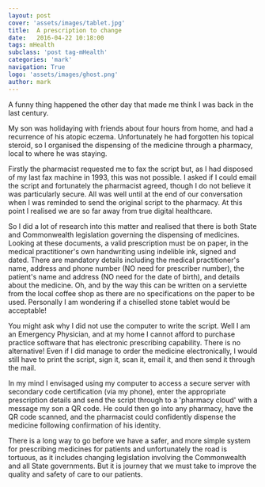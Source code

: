 ```yaml
---
layout: post
cover: 'assets/images/tablet.jpg'
title:  A prescription to change
date:   2016-04-22 10:18:00
tags: mHealth 
subclass: 'post tag-mHealth'
categories: 'mark'
navigation: True
logo: 'assets/images/ghost.png'
author: mark
---
```

A funny thing happened the other day that made me think I was back in the last century.

My son was holidaying with friends about four hours from home, and had a recurrence of his atopic eczema. Unfortunately he had forgotten his topical steroid, so I organised the dispensing of the medicine through a pharmacy, local to where he was staying.

Firstly the pharmacist requested me to fax the script but, as I had disposed of my last fax machine in 1993, this was not possible. I asked if I could email the script and fortunately the pharmacist agreed, though I do not believe it was particularly secure. All was well until at the end of our conversation when I was reminded to send the original script to the pharmacy. At this point I realised we are so far away from true digital healthcare.

So I did a lot of research into this matter and realised that there is both State and Commonwealth legislation governing the dispensing of medicines. Looking at these documents, a valid prescription must be on paper, in the medical practitioner's own handwriting using indelible ink, signed and dated. There are mandatory details including the medical practitioner's name, address and phone number (NO need for prescriber number), the patient's name and address (NO need for the date of birth), and details about the medicine. Oh, and by the way this can be written on a serviette from the local coffee shop as there are no specifications on the paper to be used. Personally I am wondering if a chiselled stone tablet would be acceptable!

You might ask why I did not use the computer to write the script. Well I am an Emergency Physician, and at my home I cannot afford to purchase practice software that has electronic prescribing capability. There is no alternative! Even if I did manage to order the medicine electronically, I would still have to print the script, sign it, scan it, email it, and then send it through the mail.

In my mind I envisaged using my computer to access a secure server with secondary code certification (via my phone), enter the appropriate prescription details and send the script through to a 'pharmacy cloud' with a message my son a QR code. He could then go into any pharmacy, have the QR code scanned, and the pharmacist could confidently dispense the medicine following confirmation of his identity. 

There is a long way to go before we have a safer, and more simple system for prescribing medicines for patients and unfortunately the road is tortuous, as it includes changing legislation involving the Commonwealth and all State governments. But it is journey that we must take to improve the quality and safety of care to our patients.


